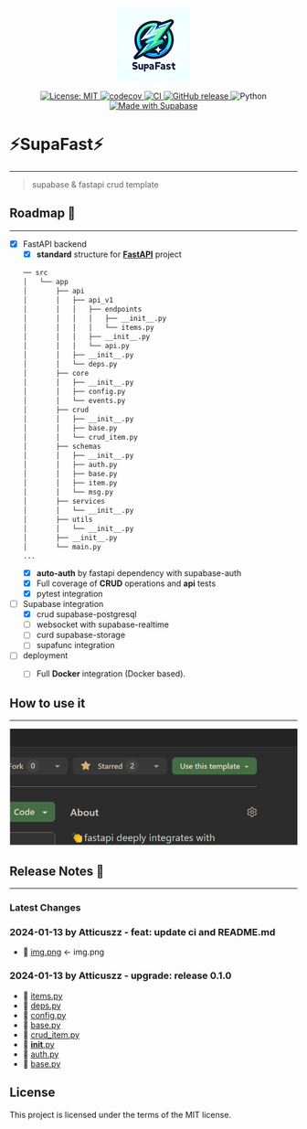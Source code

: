 <p align="center">
  <img src="assets/logo.png" alt="Logo">
</p>

<p align="center">
  <a href="https://opensource.org/licenses/MIT">
    <img src="https://img.shields.io/badge/License-MIT-yellow.svg" alt="License: MIT">
  </a>
  <a href="https://codecov.io/gh/Atticuszz/fastapi_supabase_template">
    <img src="https://codecov.io/gh/Atticuszz/fastapi_supabase_template/branch/main/graph/badge.svg?token=YOUR_TOKEN" alt="codecov">
  </a>
  <a href="https://github.com/Atticuszz/fastapi_supabase_template/actions">
    <img src="https://github.com/Atticuszz/fastapi_supabase_template/actions/workflows/ci.yml/badge.svg" alt="CI">
  </a>
  <a href="https://github.com/Atticuszz/fastapi_supabase_template/releases/">
    <img src="https://img.shields.io/github/release/Atticuszz/fastapi_supabase_template.svg" alt="GitHub release">
  </a>
  <img src="https://img.shields.io/badge/python-3.10|3.11|3.12-blue.svg" alt="Python">
  <a href="https://supabase.com">
    <img src="https://supabase.com/badge-made-with-supabase-dark.svg" alt="Made with Supabase">
  </a>
</p>

# ⚡SupaFast⚡
___
> supabase &  fastapi crud template
## Roadmap 🫶
___
- [x] FastAPI backend
  - [x] **standard** structure for <a href="https://github.com/tiangolo/fastapi" class="external-link" target="_blank">**FastAPI**</a> project 
  ```text
  ── src
  │   └── app
  │       ├── api
  │       │   ├── api_v1
  │       │   │   ├── endpoints
  │       │   │   │   ├── __init__.py
  │       │   │   │   └── items.py
  │       │   │   ├── __init__.py
  │       │   │   └── api.py
  │       │   ├── __init__.py
  │       │   └── deps.py
  │       ├── core
  │       │   ├── __init__.py
  │       │   ├── config.py
  │       │   └── events.py
  │       ├── crud
  │       │   ├── __init__.py
  │       │   ├── base.py
  │       │   └── crud_item.py
  │       ├── schemas
  │       │   ├── __init__.py
  │       │   ├── auth.py
  │       │   ├── base.py
  │       │   ├── item.py
  │       │   └── msg.py
  │       ├── services
  │       │   └── __init__.py
  │       ├── utils
  │       │   └── __init__.py
  │       ├── __init__.py
  │       └── main.py
  ...
  ```
  - [x] **auto-auth** by fastapi dependency with supabase-auth
  - [x] Full coverage of **CRUD** operations and **api** tests
  - [x] pytest integration
- [ ] Supabase integration
  - [x] crud supabase-postgresql
  - [ ] websocket with supabase-realtime 
  - [ ] curd supabase-storage
  - [ ] supafunc integration
- [ ] deployment
  - [ ] Full **Docker** integration (Docker based).


## How to use it
___
![](assets/usage.gif)
## Release Notes 🥸
___
### Latest Changes
### 2024-01-13 by Atticuszz - feat: update ci and README.md
- 🚚 [img.png](img.png) <- img.png
### 2024-01-13 by Atticuszz - upgrade: release 0.1.0
- 🔨 [items.py](src/app/api/api_v1/endpoints/items.py)
- 🔨 [deps.py](src/app/api/deps.py)
- 🔨 [config.py](src/app/core/config.py)
- 🔨 [base.py](src/app/crud/base.py)
- 🔨 [crud_item.py](src/app/crud/crud_item.py)
- 🔨 [__init__.py](src/app/schemas/__init__.py)
- 🔨 [auth.py](src/app/schemas/auth.py)
- 🔨 [base.py](src/app/schemas/base.py)
## License

This project is licensed under the terms of the MIT license.
